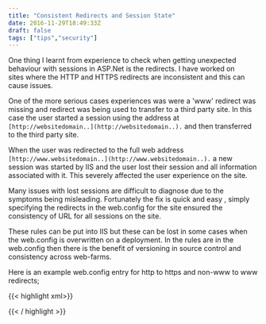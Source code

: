 ```yaml
---
title: "Consistent Redirects and Session State"
date: 2016-11-29T18:49:33Z
draft: false
tags: ["tips","security"]
---
```


One thing I learnt from experience to check when getting unexpected behaviour with sessions in ASP.Net is the redirects. I have worked on sites where the HTTP and HTTPS redirects are inconsistent and this can cause issues.

One of the more serious cases experiences was were a 'www' redirect was missing and redirect was being used to transfer to a third party site. In this case the user started a session using the address at `[http://websitedomain..](http://websitedomain..).` and then transferred to the third party site.

When the user was redirected to the full web address `[http://www.websitedomain..](http://www.websitedomain..).` a new session was started by IIS and the user lost their session and all information associated with it. This severely affected the user experience on the site.

Many issues with lost sessions are difficult to diagnose due to the symptoms being misleading. Fortunately the fix is quick and easy , simply specifying the redirects in the web.config for the site ensured the consistency of URL for all sessions on the site.

These rules can be put into IIS but these can be lost in some cases when the web.config is overwritten on a deployment. In the rules are in the web.config then there is the benefit of versioning in source control and consistency across web-farms.

Here is an example web.config entry for http to https and non-www to www redirects;

{{< highlight xml>}}
   <rewrite>
      <rules>
        <rule name="Redirect landing request to trailing slash" stopProcessing="true">
          <match url="landing\\/(.*\[^\\/\])$" />
          <action type="Redirect" url="{R:0}/" redirectType="Permanent" />
          <conditions>
            <add input="{REQUEST_FILENAME}" matchType="IsDirectory" />
          </conditions>
        </rule>
        <rule name="Redirect to HTTPS" enabled="true" stopProcessing="true">
          <match url=".*" />
          <conditions logicalGrouping="MatchAll" trackAllCaptures="false">
            <add input="{HTTPS}" pattern="^OFF$" />
          </conditions>
          <action type="Redirect" url="https://{HTTP_HOST}/{R:0}" redirectType="Permanent" />
        </rule>
        <rule name="redirect non www to www" stopProcessing="true">
          <match url=".*" />
          <conditions  logicalGrouping="MatchAll" trackAllCaptures="false">
            <add input="{HTTP_HOST}" pattern="^domain.com$" />
          </conditions>
          <action type="Redirect" url="https://www.domain.com/{R:0}" />
        </rule>
      </rules>
    </rewrite>
    
{{< / highlight >}}